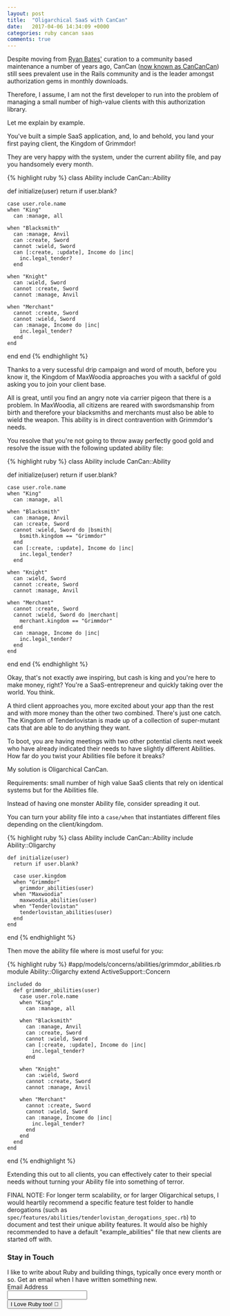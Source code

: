 ```yaml
---
layout: post
title:  "Oligarchical SaaS with CanCan"
date:   2017-04-06 14:34:09 +0000
categories: ruby cancan saas
comments: true
---
```


Despite moving from [Ryan Bates'](http://www.railscasts.com) curation to a community based maintenance a number of years ago, CanCan ([now known as
CanCanCan](https://github.com/CanCanCommunity/cancancan)) still sees prevalent use in the Rails community and is the leader amongst authorization
gems in monthly downloads.

Therefore, I assume, I am not the first developer to run into the problem of managing a small number of high-value clients with this authorization library.

Let me explain by example.

You've built a simple SaaS application, and, lo and behold, you land your first paying client, the Kingdom of Grimmdor!

They are very happy with the system, under the current ability file, and pay you handsomely every month.

{% highlight ruby %}
 class Ability
  include CanCan::Ability

  def initialize(user)
    return if user.blank?

    case user.role.name
    when "King"
      can :manage, all

    when "Blacksmith"
      can :manage, Anvil
      can :create, Sword
      cannot :wield, Sword
      can [:create, :update], Income do |inc|
        inc.legal_tender?
      end

    when "Knight"
      can :wield, Sword
      cannot :create, Sword
      cannot :manage, Anvil

    when "Merchant"
      cannot :create, Sword
      cannot :wield, Sword
      can :manage, Income do |inc|
        inc.legal_tender?
      end
    end
  end
end
{% endhighlight %}

Thanks to a very sucessful drip campaign and word of mouth, before you know it, the Kingdom of MaxWoodia approaches you with a sackful of gold asking you to join
your client base.

All is great, until you find an angry note via carrier pigeon that there is a problem. In MaxWoodia, all citizens are reared with swordsmanship from birth and therefore
your blacksmiths and merchants must also be able to wield the weapon. This ability is in direct contravention with Grimmdor's needs.

You resolve that you're not going to throw away perfectly good gold and resolve the issue with the following updated ability file:


{% highlight ruby %}
 class Ability
  include CanCan::Ability

  def initialize(user)
    return if user.blank?

    case user.role.name
    when "King"
      can :manage, all

    when "Blacksmith"
      can :manage, Anvil
      can :create, Sword
      cannot :wield, Sword do |bsmith|
        bsmith.kingdom == "Grimmdor"
      end
      can [:create, :update], Income do |inc|
        inc.legal_tender?
      end

    when "Knight"
      can :wield, Sword
      cannot :create, Sword
      cannot :manage, Anvil

    when "Merchant"
      cannot :create, Sword
      cannot :wield, Sword do |merchant|
        merchant.kingdom == "Grimmdor"
      end
      can :manage, Income do |inc|
        inc.legal_tender?
      end
    end
  end
end
 {% endhighlight %}

Okay, that's not exactly awe inspiring, but cash is king and you're here to make money, right? You're a SaaS-entrepreneur and quickly taking over the world. You think.

A third client approaches you, more excited about your app than the rest and with more money than the other two combined. There's just one catch. The Kingdom of Tenderlovistan
is made up of a collection of super-mutant cats that are able to do anything they want.

To boot, you are having meetings with two other potential clients next week who have already indicated their needs to have slightly different Abilities. How far do you twist your Abilities file before it breaks?

My solution is Oligarchical CanCan.

Requirements: small number of high value SaaS clients that rely on identical systems but for the Abilities file.

Instead of having one monster Ability file, consider spreading it out.

You can turn your ability file into a `case/when` that instantiates different files depending on the client/kingdom.

{% highlight ruby %}
  class Ability
    include CanCan::Ability
    include Ability::Oligarchy

    def initialize(user)
      return if user.blank?

      case user.kingdom
      when "Grimmdor"
        grimmdor_abilities(user)
      when "Maxwoodia"
        maxwoodia_abilities(user)
      when "Tenderlovistan"
        tenderlovistan_abilities(user)
      end
    end
  end
{% endhighlight %}

Then move the ability file where is most useful for you:

{% highlight ruby %}
  #app/models/concerns/abilities/grimmdor_abilities.rb
  module Ability::Oligarchy
    extend ActiveSupport::Concern

    included do
      def grimmdor_abilities(user)
        case user.role.name
        when "King"
          can :manage, all

        when "Blacksmith"
          can :manage, Anvil
          can :create, Sword
          cannot :wield, Sword
          can [:create, :update], Income do |inc|
            inc.legal_tender?
          end

        when "Knight"
          can :wield, Sword
          cannot :create, Sword
          cannot :manage, Anvil

        when "Merchant"
          cannot :create, Sword
          cannot :wield, Sword
          can :manage, Income do |inc|
            inc.legal_tender?
          end
        end
      end
    end
  end
{% endhighlight %}

Extending this out to all clients, you can effectively cater to their special needs without turning your Ability file into something of terror.

FINAL NOTE: For longer term scalability, or for larger Oligarchical setups, I would heartily recommend a specific feature test folder to handle derogations (such as `spec/features/abilities/tenderlovistan_derogations_spec.rb`) to document
and test their unique ability features. It would also be highly recommended to have a default "example_abilities" file that new clients are started off with.

<!-- Drip -->
<script type="text/javascript">
  var _dcq = _dcq || [];
  var _dcs = _dcs || {};
  _dcs.account = '2671646';

  (function() {
    var dc = document.createElement('script');
    dc.type = 'text/javascript'; dc.async = true;
    dc.src = '//tag.getdrip.com/2671646.js';
    var s = document.getElementsByTagName('script')[0];
    s.parentNode.insertBefore(dc, s);
  })();
</script>
<!-- end Drip -->

<form action="https://www.getdrip.com/forms/275494850/submissions" method="post" data-drip-embedded-form="275494850">
  <h3 data-drip-attribute="headline">Stay in Touch</h3>
  <div data-drip-attribute="description">I like to write about Ruby and building things, typically once every month or so. Get an email when I have written something new.</div>
    <div>
        <label for="drip-email">Email Address</label><br />
        <input type="email" id="drip-email" name="fields[email]" value="" />
    </div>
  <div>
    <input type="submit" value="I Love Ruby too! 💎" data-drip-attribute="sign-up-button" />
  </div>
</form>
